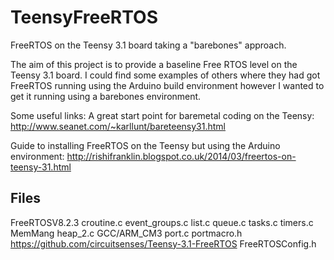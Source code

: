 # TeensyFreeRTOS
FreeRTOS on the Teensy 3.1 board taking a "barebones" approach.

The aim of this project is to provide a baseline Free RTOS level on the Teensy
3.1 board. I could find some examples of others where they had got FreeRTOS
running using the Arduino build environment however I wanted to get it running
using a barebones environment.

Some useful links:
A great start point for baremetal coding on the Teensy:
http://www.seanet.com/~karllunt/bareteensy31.html

Guide to installing FreeRTOS on the Teensy but using the Arduino environment:
http://rishifranklin.blogspot.co.uk/2014/03/freertos-on-teensy-31.html

## Files
FreeRTOSV8.2.3
	croutine.c
	event_groups.c
	list.c
	queue.c
	tasks.c
	timers.c
MemMang
	heap_2.c
GCC/ARM_CM3
	port.c
	portmacro.h
https://github.com/circuitsenses/Teensy-3.1-FreeRTOS
	FreeRTOSConfig.h
